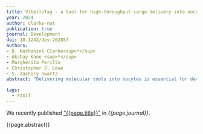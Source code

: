 ```yaml
---
title: VitelloTag - a tool for high-throughput cargo delivery into oocytes
year: 2024
author: clarke-nat
publication: true
journal: Development
doi: 10.1242/dev.202857
authors:
- D. Nathaniel Clarke<sup>*</sup>
- Akshay Kane <sup>*</sup>
- Margherita Perillo 
- Christopher J. Lowe 
- S. Zachary Swartz 
abstract: "Delivering molecular tools into oocytes is essential for developmental and reproductive biology. Microinjection, the conventional method, is equipment intensive, often technically challenging and has a low yield, and is impractical in species with delicate oocytes or restricted spawning seasons. To overcome these limitations, we developed VitelloTag, a cost-effective, high-throughput system using vitellogenin-derived fusion proteins to enable efficient cargo delivery via receptor-mediated endocytosis. We demonstrate its utility by delivering Cas9/sgRNA complexes in two distantly related species for gene knockout."

tags:
  - FIXIT
---
```


We recently published ["{{page.title}}"](https://doi.org/{{page.doi}}) in *{{page.journal}}*.

{{page.abstract}}
